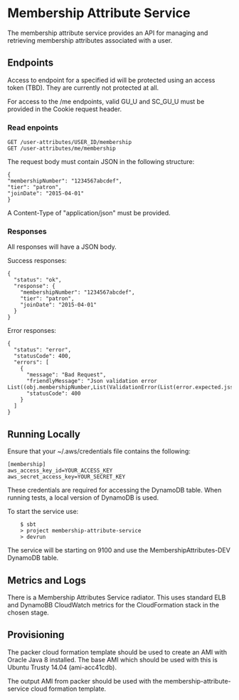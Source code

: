 # Membership Attribute Service

The membership attribute service provides an API for managing and retrieving membership attributes associated with a user. 

## Endpoints

Access to endpoint for a specified id will be protected using an access token (TBD). They are currently not protected at all.

For access to the /me endpoints, valid GU_U and SC_GU_U must be provided in the Cookie request header. 

### Read enpoints

    GET /user-attributes/USER_ID/membership
    GET /user-attributes/me/membership
 
The request body must contain JSON in the following structure:

    {
    "membershipNumber": "1234567abcdef",
    "tier": "patron",
    "joinDate": "2015-04-01"
    }
    
A Content-Type of "application/json" must be provided.

### Responses

All responses will have a JSON body.

Success responses:

    {
      "status": "ok",
      "response": {
        "membershipNumber": "1234567abcdef",
        "tier": "patron",
        "joinDate": "2015-04-01"
      }
    }

Error responses:

    {
      "status": "error",
      "statusCode": 400,
      "errors": [
        {
          "message": "Bad Request",
          "friendlyMessage": "Json validation error List((obj.membershipNumber,List(ValidationError(List(error.expected.jsstring),WrappedArray()))))",
          "statusCode": 400
        }
      ]
    }
    
    
## Running Locally

Ensure that your ~/.aws/credentials file contains the following:

    [membership]
    aws_access_key_id=YOUR_ACCESS_KEY
    aws_secret_access_key=YOUR_SECRET_KEY
    
These credentials are required for accessing the DynamoDB table. When running tests, a local version of DynamoDB is used.

To start the service use:

```
    $ sbt
    > project membership-attribute-service
    > devrun
```

The service will be starting on 9100 and use the MembershipAttributes-DEV DynamoDB table.

## Metrics and Logs

There is a Membership Attributes Service radiator. This uses standard ELB and DynamoBB CloudWatch metrics for the CloudFormation stack in the chosen stage.

## Provisioning

The packer cloud formation template should be used to create an AMI with Oracle Java 8 installed. The base AMI which should be used with this is Ubuntu Trusty 14.04 (ami-acc41cdb).

The output AMI from packer should be used with the membership-attribute-service cloud formation template. 

